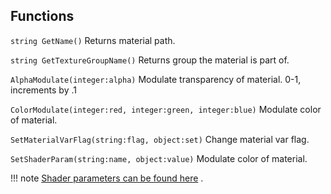 ## Functions
```string GetName()``` Returns material path.

```string GetTextureGroupName()``` Returns group the material is part of.

```AlphaModulate(integer:alpha)``` Modulate transparency of material. 0-1, increments by .1

```ColorModulate(integer:red, integer:green, integer:blue)``` Modulate color of material.

```SetMaterialVarFlag(string:flag, object:set)``` Change material var flag.

```SetShaderParam(string:name, object:value)``` Modulate color of material.

!!! note
	[Shader parameters can be found here](https://developer.valvesoftware.com/wiki/Category:List_of_Shader_Parameters) .
